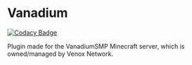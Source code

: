 # Vanadium

[![Codacy Badge](https://api.codacy.com/project/badge/Grade/9006add449e54693b9224e844006e1ba)](https://app.codacy.com/gh/srnyx/template?utm_source=github.com&utm_medium=referral&utm_content=srnyx/template&utm_campaign=Badge_Grade_Settings)

Plugin made for the VanadiumSMP Minecraft server, which is owned/managed by Venox Network.
